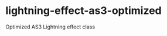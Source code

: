 lightning-effect-as3-optimized
==============================

Optimized AS3 Lightning effect class
